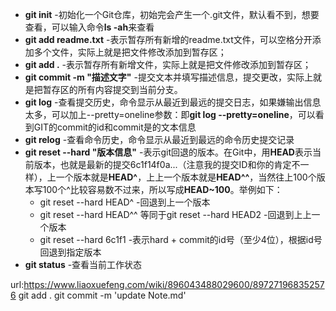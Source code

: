 * <b>git init</b> -初始化一个Git仓库，初始完会产生一个.git文件，默认看不到，想要查看，可以输入命令<b>ls -ah</b>来查看
* <b>git add readme.txt</b>  -表示暂存所有新增的readme.txt文件，可以空格分开添加多个文件，实际上就是把文件修改添加到暂存区；
* <b>git add .</b>    -表示暂存所有新增文件，实际上就是把文件修改添加到暂存区；
* <b>git commit -m "描述文字"</b> -提交文本并填写描述信息，提交更改，实际上就是把暂存区的所有内容提交到当前分支。
* <b>git log</b> -查看提交历史，命令显示从最近到最远的提交日志，如果嫌输出信息太多，可以加上--pretty=oneline参数：即<b>git log --pretty=oneline</b>，可以看到GIT的commit的id和commit是的文本信息
* <b>git relog</b> -查看命令历史，命令显示从最近到最远的命令历史提交记录
* <b>git reset --hard "版本信息"</b> -表示git回退的版本。在Git中，用<b>HEAD</b>表示当前版本，也就是最新的提交6c1f14f0a...（注意我的提交ID和你的肯定不一样），上一个版本就是<b>HEAD^</b>，上上一个版本就是<b>HEAD^^</b>，当然往上100个版本写100个^比较容易数不过来，所以写成<b>HEAD~100</b>。举例如下：
  * git reset --hard HEAD^  -回退到上一个版本
  * git reset --hard HEAD^^ 等同于git reset --hard HEAD2 -回退到上上一个版本
  * git reset --hard 6c1f1  -表示hard + commit的id号（至少4位），根据id号回退到指定版本
* <b>git status</b> -查看当前工作状态

url:https://www.liaoxuefeng.com/wiki/896043488029600/897271968352576
git add .
git commit -m 'update Note.md'